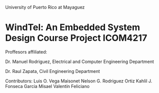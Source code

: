 University of Puerto Rico at Mayaguez

# WindTel: An Embedded System Design Course Project ICOM4217

Proffesors affiliated:

Dr. Manuel Rodriguez, Electrical and Computer Engineering Department

Dr. Raul Zapata, Civil Engineering Department

Contributors:
Luis O. Vega Maisonet
Nelson G. Rodriguez Ortiz
Kahlil J. Fonseca Garcia
Misael Valentín Feliciano
